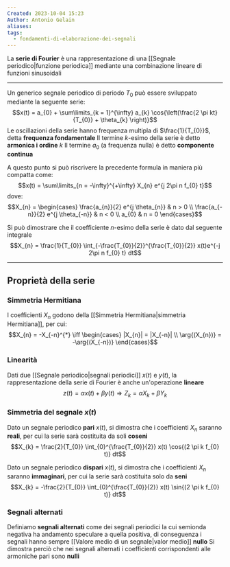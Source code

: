 ```yaml
---
Created: 2023-10-04 15:23
Author: Antonio Gelain
aliases: 
tags:
  - fondamenti-di-elaborazione-dei-segnali
---
```


La **serie di Fourier** è una rappresentazione di una [[Segnale periodico|funzione periodica]] mediante una combinazione lineare di funzioni sinusoidali

---

Un generico segnale periodico di periodo $T_{0}$ può essere sviluppato mediante la seguente serie:
$$x(t) = a_{0} + \sum\limits_{k = 1}^{\infty} a_{k} \cos{\left(\frac{2 \pi kt}{T_{0}} + \theta_{k} \right)}$$
Le oscillazioni della serie hanno frequenza multipla di $\frac{1}{T_{0}}$, detta **frequenza fondamentale**
Il termine $k$-esimo della serie è detto **armonica i ordine** $k$
Il termine $a_{0}$ (a frequenza nulla) è detto **componente continua**

A questo punto si può riscrivere la precedente formula in maniera più compatta come:
$$x(t) = \sum\limits_{n = -\infty}^{+\infty} X_{n} e^{j 2\pi n f_{0} t}$$
dove:
$$X_{n} = \begin{cases}
\frac{a_{n}}{2} e^{j \theta_{n}} & n > 0 \\
\frac{a_{-n}}{2} e^{j \theta_{-n}} & n < 0 \\
a_{0} & n = 0
\end{cases}$$

Si può dimostrare che il coefficiente $n$-esimo della serie è dato dal seguente integrale
$$X_{n} = \frac{1}{T_{0}} \int_{-\frac{T_{0}}{2}}^{\frac{T_{0}}{2}} x(t)e^{-j 2\pi n f_{0} t} dt$$

---

## Proprietà della serie

### Simmetria Hermitiana

I coefficienti $X_{n}$ godono della [[Simmetria Hermitiana|simmetria Hermitiana]], per cui:
$$X_{n} = -X_{-n}^{*} \iff \begin{cases}
|X_{n}| = |X_{-n}| \\
\arg{(X_{n})} = -\arg{(X_{-n})}
\end{cases}$$
### Linearità

Dati due [[Segnale periodico|segnali periodici]] $x(t)$ e $y(t)$, la rappresentazione della serie di Fourier è anche un'operazione **lineare**
$$z(t) = \alpha x(t) + \beta y(t) \Rightarrow Z_{k} = \alpha X_{k} + \beta Y_{k}$$

### Simmetria del segnale $x(t)$

Dato un segnale periodico **pari** $x(t)$, si dimostra che i coefficienti $X_{n}$ saranno **reali**, per cui la serie sarà costituita da soli **coseni**
$$X_{k} = \frac{2}{T_{0}} \int_{0}^{\frac{T_{0}}{2}} x(t) \cos{(2 \pi k f_{0} t)} dt$$

Dato un segnale periodico **dispari** $x(t)$, si dimostra che i coefficienti $X_{n}$ saranno **immaginari**, per cui la serie sarà costituita solo da **seni**
$$X_{k} = -\frac{2}{T_{0}} \int_{0}^{\frac{T_{0}}{2}} x(t) \sin{(2 \pi k f_{0} t)} dt$$

### Segnali alternati

Definiamo **segnali alternati** come dei segnali periodici la cui semionda negativa ha andamento speculare a quella positiva, di conseguenza i segnali hanno sempre [[Valore medio di un segnale|valor medio]] **nullo**
Si dimostra perciò che nei segnali alternati i coefficienti corrispondenti alle armoniche pari sono **nulli**